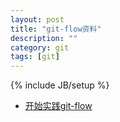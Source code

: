 ```yaml
---
layout: post
title: "git-flow资料"
description: ""
category: git
tags: [git]
---
```

{% include JB/setup %}
* [开始实践git-flow](http://www.jeffkit.info/2010/12/842/)

